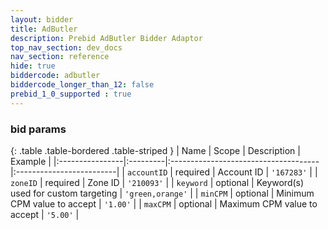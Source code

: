 ```yaml
---
layout: bidder
title: AdButler
description: Prebid AdButler Bidder Adaptor
top_nav_section: dev_docs
nav_section: reference
hide: true
biddercode: adbutler
biddercode_longer_than_12: false
prebid_1_0_supported : true
---
```



### bid params

{: .table .table-bordered .table-striped }
| Name            | Scope    | Description                          | Example                  |
|:----------------|:---------|:-------------------------------------|:-------------------------|
| `accountID`     | required | Account ID                           | `'167283'`               |
| `zoneID`        | required | Zone ID                              | `'210093'`               |
| `keyword`       | optional | Keyword(s) used for custom targeting | `'green,orange'`         |
| `minCPM`        | optional | Minimum CPM value to accept          | `'1.00'`                 |
| `maxCPM`        | optional | Maximum CPM value to accept          | `'5.00'`                 |
